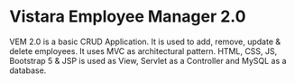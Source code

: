 # Vistara Employee Manager 2.0
VEM 2.0 is a basic CRUD Application. It is used to add, remove, update & delete employees.
It uses MVC as architectural pattern. HTML, CSS, JS, Bootstrap 5 & JSP is used as View, Servlet as a Controller and MySQL as a database.
